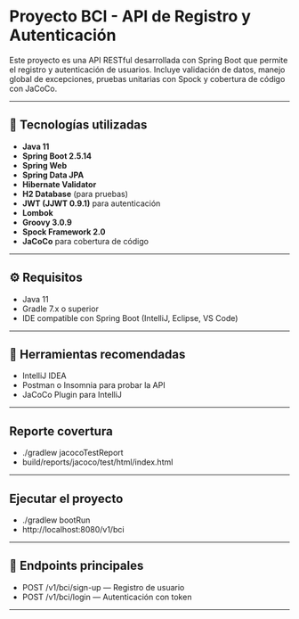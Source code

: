 # Proyecto BCI - API de Registro y Autenticación

Este proyecto es una API RESTful desarrollada con Spring Boot que permite el registro y autenticación de usuarios. Incluye validación de datos, manejo global de excepciones, pruebas unitarias con Spock y cobertura de código con JaCoCo.

---

## 🚀 Tecnologías utilizadas

- **Java 11**
- **Spring Boot 2.5.14**
- **Spring Web**
- **Spring Data JPA**
- **Hibernate Validator**
- **H2 Database** (para pruebas)
- **JWT (JJWT 0.9.1)** para autenticación
- **Lombok**
- **Groovy 3.0.9**
- **Spock Framework 2.0**
- **JaCoCo** para cobertura de código

---

## ⚙️ Requisitos

- Java 11
- Gradle 7.x o superior
- IDE compatible con Spring Boot (IntelliJ, Eclipse, VS Code)

---

## 🧰 Herramientas recomendadas

- IntelliJ IDEA
- Postman o Insomnia para probar la API
- JaCoCo Plugin para IntelliJ

---

## Reporte covertura

- ./gradlew jacocoTestReport
- build/reports/jacoco/test/html/index.html

---

## Ejecutar el proyecto

- ./gradlew bootRun
- http://localhost:8080/v1/bci

---

## 🧩 Endpoints principales

- POST /v1/bci/sign-up — Registro de usuario
- POST /v1/bci/login — Autenticación con token

---
